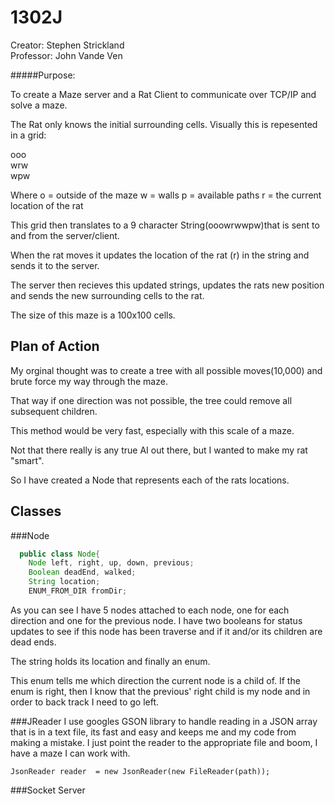 1302J
=====

Creator: Stephen Strickland <br>
Professor: John Vande Ven

#####Purpose:

To create a Maze server and a Rat Client to communicate over TCP/IP and solve a maze.

The Rat only knows the initial surrounding cells. Visually this is repesented in a grid:

ooo <br>
wrw <br>
wpw <br>

Where 
  o = outside of the maze
  w = walls
  p = available paths
  r = the current location of the rat
  
This grid then translates to a 9 character String(ooowrwwpw)that is sent to and from the server/client.

When the rat moves it updates the location of the rat (r) in the string and sends it to the server.

The server then recieves this updated strings, updates the rats new position and sends the new surrounding cells to the rat.

The size of this maze is a 100x100 cells.

Plan of Action
-----

My orginal thought was to create a tree with all possible moves(10,000) and brute force my way through the maze.

That way if one direction was not possible, the tree could remove all subsequent children.

This method would be very fast, especially with this scale of a maze.

Not that there really is any true AI out there, but I wanted to make my rat "smart".

So I have created a Node that represents each of the rats locations.

Classes
------

###Node
```java
  public class Node{
	Node left, right, up, down, previous;
	Boolean deadEnd, walked;
	String location;
	ENUM_FROM_DIR fromDir;
```

As you can see I have 5 nodes attached to each node, one for each direction and one for the previous node.
I have two booleans for status updates to see if this node has been traverse and if it and/or its children are dead ends. 

The string holds its location and finally an enum. 

This enum tells me which direction the current node is a child of. If the enum is right, then I know that the previous' right child is my node and in order to back track I need to go left.

###JReader
I use googles GSON library to handle reading in a JSON array that is in a text file, its fast and easy and keeps me and my code from making a mistake. I just point the reader to the appropriate file and boom, I have a maze I can work with.
```
JsonReader reader  = new JsonReader(new FileReader(path));
```

###Socket Server
